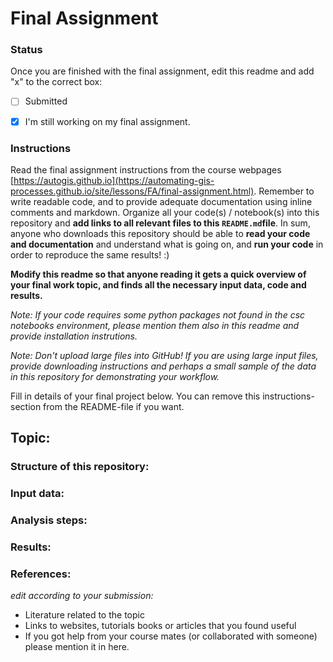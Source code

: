# Final Assignment

### Status

Once you are finished with the final assignment, edit this readme and add "x" to the correct box:

* [ ] Submitted

* [x] I'm still working on my final assignment. 


### Instructions

Read the final assignment instructions from the course webpages [https://autogis.github.io](https://automating-gis-processes.github.io/site/lessons/FA/final-assignment.html). Remember to write readable code, and to provide adequate documentation using inline comments and markdown. Organize all your code(s) / notebook(s) into this repository and **add links to all relevant files to this `README.md`file**. In sum, anyone who downloads this repository should be able to **read your code and documentation** and understand what is going on, and **run your code** in order to reproduce the same results! :) 

**Modify this readme so that anyone reading it gets a quick overview of your final work topic, and finds all the necessary input data, code and results.** 

*Note: If your code requires some python packages not found in the csc notebooks environment, please mention them also in this readme and provide installation instrutions.*

*Note: Don't upload large files into GitHub! If you are using large input files, provide downloading instructions and perhaps a small sample of the data in this repository for demonstrating your workflow.*

Fill in details of your final project below. You can remove this instructions-section from the README-file if you want.

## Topic: 

### Structure of this repository:

### Input data:

### Analysis steps:

### Results:

### References:

*edit according to your submission:*
- Literature related to the topic
- Links to websites, tutorials books or articles that you found useful
- If you got help from your course mates (or collaborated with someone) please mention it in here.

